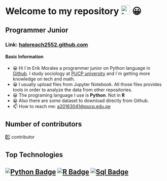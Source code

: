 
# Welcome to my repository <img src="https://user-images.githubusercontent.com/1303154/88677602-1635ba80-d120-11ea-84d8-d263ba5fc3c0.gif" width="28px" alt="hi"> 😀
## Programmer Junior
### Link: [haloreach2552.github.com](https://haloreach2552.github.io/Data_repository/)
#### Basic Information
* 😀 Hi I´m Erik Morales a programmer junior on Python language in [Github](https://github.com/). I study sociology at [PUCP university](https://www.pucp.edu.pe/) and I´m getting more knowledge on tech and math.
* 😀 I usually upload files from Jupyter Notebook. All those files provides tools in order to analyze the data from other repositories.
* 😀 The programing language I use is **Python**. Not in **R**
* 😀 Also there are some dataset to download directly from Github.
* 📫 How to reach me: a20163041@pucp.edu.pe


## Number of contributors
1️⃣ contributor

## Top Technologies

[![Python Badge](https://img.shields.io/badge/-Python-F0DB4F?style=for-the-badge&labelColor=black&logo=python&logoColor=F0DB4F)](#) [![R Badge](https://img.shields.io/badge/-R-007acc?style=for-the-badge&labelColor=black&logo=R&logoColor=007acc)](#) [![Sql Badge](https://img.shields.io/badge/-Sql-007acc?style=for-the-badge&labelColor=black&logo=sql&logoColor=FF3F33)](#)
---
